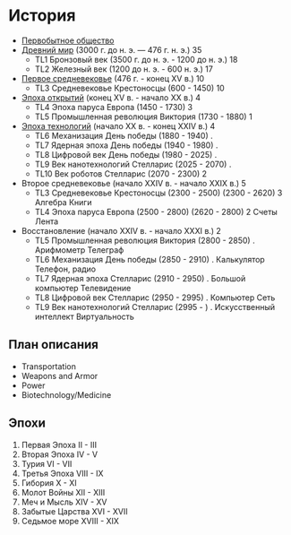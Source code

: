 # История

* [Первобытное общество](./История.%20Первобытное%20общество.md)
* [Древний мир](./История.%20Древний%20мир.md)                      (3000 г. до н. э. — 476 г. н. э.)   35
    * TL1  Бронзовый век                                            (3500 г. до н. э. - 1200 до н. э.)  18
    * TL2  Железный век                                             (1200 до н. э. - 600 н. э.)         17
* [Первое средневековье](История.%20Первое%20средневековье.md)      (476 г. - конец XV в.)              10
    * TL3  Средневековье           Крестоносцы                      (600 - 1450)                        10
* [Эпоха открытий](История.%20Эпоха%20открытий.md)                  (конец XV в. - начало XX в.)        4
    * TL4  Эпоха паруса            Европа                           (1450 - 1730)                       3
    * TL5  Промышленная революция  Виктория                         (1730 - 1880)                       1
* [Эпоха технологий](История.%20Эпоха%20технологий.md)              (начало XX в. - конец XXIV в.)      4
    * TL6  Механизация             День победы                      (1880 - 1940)                       .
    * TL7  Ядерная эпоха           День победы                      (1940 - 1980)                       .
    * TL8  Цифровой век            День победы                      (1980 - 2025)                       .
    * TL9  Век нанотехнологий      Стелларис                        (2025 - 2070)                       .
    * TL10 Век роботов             Стелларис                        (2070 - 2300)                       2
* Второе средневековье                                              (начало XXIV в. - начало XXIX в.)   5
    * TL3  Средневековье           Крестоносцы                      (2300 - 2500)   (2300 - 2620)       3   Алгебра                 Книги
    * TL4  Эпоха паруса            Европа                           (2500 - 2800)   (2620 - 2800)       2   Счеты                   Лента
* Восстановление                                                    (начало XXIV в. - начало XXXI в.)   2
    * TL5  Промышленная революция  Виктория                         (2800 - 2850)                       .   Арифмометр              Телеграф
    * TL6  Механизация             День победы                      (2850 - 2910)                       .   Калькулятор             Телефон, радио
    * TL7  Ядерная эпоха           Стелларис                        (2910 - 2950)                       .   Большой компьютер       Телевидение
    * TL8  Цифровой век            Стелларис                        (2950 - 2995)                       .   Компьютер               Сеть
    * TL9  Век нанотехнологий      Стелларис                        (2995 - )                           .   Искусственный интеллект Виртуальность

## План описания

*   Transportation
*   Weapons and Armor
*   Power
*   Biotechnology/Medicine

## Эпохи

1. Первая Эпоха     II - III
1. Вторая Эпоха     IV - V
1. Турия            VI - VII
1. Третья Эпоха     VIII - IX
1. Гибория          X - XI
1. Молот Войны      XII - XIII
1. Меч и Мысль      XIV - XV
1. Забытые Царства  XVI - XVII
1. Седьмое море     XVIII - XIX
